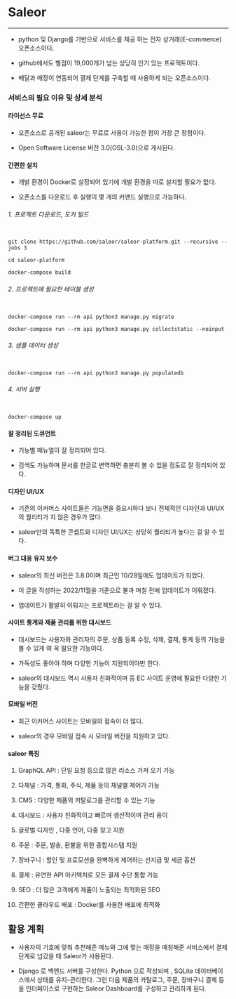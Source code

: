 # Saleor

---

* python 및 Django를 기반으로 서비스를 제공 하는 전자 상거래(E-commerce) 오픈소스이다.

* github에서도 별점이 19,000개가 넘는 상당히 인기 있는 프로젝트이다.

* 배달과 매장이 연동되어 결제 단계를 구축할 때 사용하게 되는 오픈소스이다.

  

### 서비스의 필요 이유 및 상세 분석

#### 라이선스 무료

* 오픈소스로 공개된 saleor는 무료로 사용이 가능한 점이 가장 큰 장점이다.

* Open Software License 버전 3.0(OSL-3.0)으로 게시된다.

  

#### 간편한 설치

* 개발 환경이 Docker로 설정되어 있기에 개발 환경을 따로 설치할 필요가 없다.

* 오픈소스를 다운로드 후 실행이 몇 개의 커맨드 실행으로 가능하다.

  
  
  

###### 1. 프로젝트 다운로드, 도커 빌드

```

git clone https://github.com/saleor/saleor-platform.git --recursive --jobs 3

cd saleor-platform

docker-compose build

```

###### 2. 프로젝트에 필요한 테이블 생성

```

docker-compose run --rm api python3 manage.py migrate

docker-compose run --rm api python3 manage.py collectstatic --noinput

```

###### 3. 샘플 데이터 생성

```

docker-compose run --rm api python3 manage.py populatedb

```

###### 4. 서버 실행

```

docker-compose up

```

  

#### 잘 정리된 도큐먼트

* 기능별 매뉴얼이 잘 정리되어 있다.

* 검색도 가능하며 문서를 한글로 변역하면 충분히 볼 수 있을 정도로 잘 정리되어 있다.

#### 디자인 UI/UX

* 기존의 이커머스 사이트들은 기능면을 중요시하다 보니 전체적인 디자인과 UI/UX의 퀄리티가 지 않은 경우가 많다.

* saleor만의 독특한 콘셉트와 디자인 UI/UX는 상당히 퀄리티가 높다는 걸 알 수 있다.

  

#### 버그 대응 유지 보수

* saleor의 최신 버전은 3.8.0이며 최근인 10/28일에도 업데이트가 되었다.

* 이 글을 작성하는 2022/11월을 기준으로 불과 며칠 전에 업데이트가 이뤄졌다.

* 업데이트가 활발히 이뤄지는 프로젝트라는 걸 알 수 있다.

  

#### 사이트 통계와 제품 관리를 위한 대시보드

* 대시보드는 사용자와 관리자의 주문, 상품 등록 수정, 삭제, 결제, 통계 등의 기능을 볼 수 있게 여 꼭 필요한 기능이다.

* 가독성도 좋아야 하며 다양한 기능이 지원되어야만 한다.

* saleor의 대시보드 역시 사용자 친화적이며 등 EC 사이트 운영에 필요한 다양한 기능을 갖췄다.

  

#### 모바일 버전

* 최근 이커머스 사이트는 모바일의 접속이 더 많다.

* saleor의 경우 모바일 접속 시 모바일 버전을 지원하고 있다.

  

#### saleor 특징

1. GraphQL API : 단일 요청 등으로 많은 리소스 가져 오기 가능

2. 다채널 : 가격, 통화, 주식, 제품 등의 채널별 제어가 가능

3. CMS : 다양한 제품의 카탈로그를 관리할 수 있는 기능

4. 대시보드 : 사용자 친화적이고 빠르며 생산적이며 관리 용이

5. 글로벌 디자인 , 다중 언어, 다중 창고 지원

6. 주문 : 주문, 발송, 환불을 위한 종합시스템 지원

7. 장바구니 : 할인 및 프로모션을 완벽하게 제어하는 선지급 및 세금 옵션

8. 결제 : 유연한 API 아키텍처로 모든 결제 수단 통합 가능

9. SEO : 더 많은 고객에게 제품이 노출되는 최적화된 SEO

10. 간편한 클라우드 배포 : Docker를 사용한 배포에 최적화

  

## 활용 계획

  

* 사용자의 기호에 맞춰 추천해준 메뉴와 그에 맞는 매장을 매칭해준 서비스에서 결제 단계로 넘갔을 때 Saleor가 사용된다.

* Django 로 백앤드 서버를 구성한다. Python 으로 작성되며 , SQLite 데이터베이스에서 상태를 유지-관리한다. 그런 다음 제품의 카탈로그, 주문, 장바구니 결제 등을 인터페이스로 구현하는 Saleor Dashboard를 구성하고 관리하게 된다.